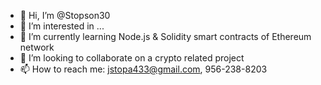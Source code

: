 - 👋 Hi, I’m @Stopson30
- 👀 I’m interested in ...
- 🌱 I’m currently learning Node.js & Solidity smart contracts of Ethereum network
- 💞️ I’m looking to collaborate on a crypto related project
- 📫 How to reach me: jstopa433@gmail.com, 956-238-8203

<!---
Stopson30/Stopson30 is a ✨ special ✨ repository because its `README.md` (this file) appears on your GitHub profile.
You can click the Preview link to take a look at your changes.
--->
